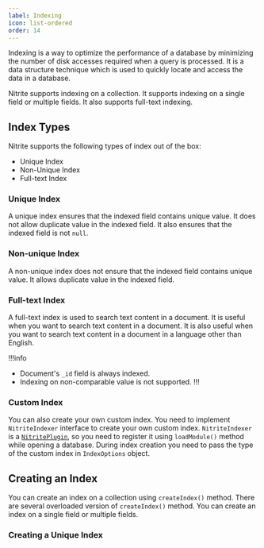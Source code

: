 ```yaml
---
label: Indexing
icon: list-ordered
order: 14
---
```


Indexing is a way to optimize the performance of a database by minimizing the number of disk accesses required when a query is processed. It is a data structure technique which is used to quickly locate and access the data in a database.

Nitrite supports indexing on a collection. It supports indexing on a single field or multiple fields. It also supports full-text indexing.

## Index Types

Nitrite supports the following types of index out of the box:

- Unique Index
- Non-Unique Index
- Full-text Index

### Unique Index

A unique index ensures that the indexed field contains unique value. It does not allow duplicate value in the indexed field. It also ensures that the indexed field is not `null`.

### Non-unique Index

A non-unique index does not ensure that the indexed field contains unique value. It allows duplicate value in the indexed field.

### Full-text Index

A full-text index is used to search text content in a document. It is useful when you want to search text content in a document. It is also useful when you want to search text content in a document in a language other than English.

!!!info
- Document's `_id` field is always indexed.
- Indexing on non-comparable value is not supported.
!!!

### Custom Index

You can also create your own custom index. You need to implement `NitriteIndexer` interface to create your own custom index. `NitriteIndexer` is a [`NitritePlugin`](../modules/module-system.md#nitriteplugin), so you need to register it using `loadModule()` method while opening a database. During index creation you need to pass the type of the custom index in `IndexOptions` object.

## Creating an Index

You can create an index on a collection using `createIndex()` method. There are several overloaded version of `createIndex()` method. You can create an index on a single field or multiple fields.

### Creating a Unique Index

